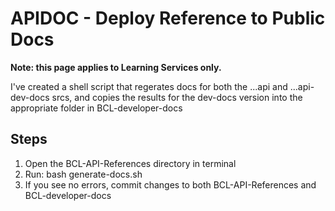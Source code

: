 # APIDOC - Deploy Reference to Public Docs

**Note: this page applies to Learning Services only.**

I've created a shell script that regerates docs for both the ...api and ...api-dev-docs srcs, and copies the results for the dev-docs version into the appropriate folder in BCL-developer-docs

## Steps

1. Open the BCL-API-References directory in terminal
2. Run: bash generate-docs.sh
3. If you see no errors, commit changes to both BCL-API-References and BCL-developer-docs

